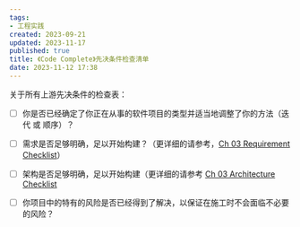 ```yaml
---
tags:
- 工程实践
created: 2023-09-21
updated: 2023-11-17
published: true
title: 《Code Complete》先决条件检查清单
date: 2023-11-12 17:38 
---
```


关于所有上游先决条件的检查表：

- [ ] 你是否已经确定了你正在从事的软件项目的类型并适当地调整了你的方法（迭代 或 顺序）？
- [ ] 需求是否足够明确，足以开始构建？（更详细的请参考，[Ch 03 Requirement Checklist](/ch_03_requirement_checklist)）
- [ ] 架构是否足够明确，足以开始构建（更详细的请参考 [Ch 03 Architecture Checklist](/ch_03_architecture_checklist)
- [ ] 你项目中的特有的风险是否已经得到了解决，以保证在施工时不会面临不必要的风险？

